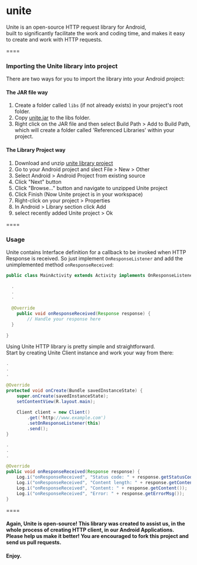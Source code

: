 unite
=====



Unite is an open-source HTTP request library for Android,<br>
built to significantly facilitate the work and coding time, and makes it easy to create and work with HTTP requests.

====

### Importing the Unite library into project

There are two ways for you to import the library into your Android project:
#### The JAR file way
1. Create a folder called ```libs``` (if not already exists) in your project's root folder.
2. Copy [unite.jar](https://github.com/drounite/unite/raw/master/bin/unite.jar) to the libs folder.
3. Right click on the JAR file and then select Build Path > Add to Build Path, which will create a folder called 'Referenced Libraries' within your project.

#### The Library Project way
1. Download and unzip [unite library project](https://github.com/drounite/unite/archive/master.zip)
2. Go to your Android project and slect File > New > Other
3. Select Android > Android Project from existing source
4. Click "Next" button
5. Click "Browse..." button and navigate to unzipped Unite project
6. Click Finish (Now Unite project is in your workspace)
7. Right-click on your project > Properties
8. In Android > Library section click Add
9. select recently added Unite project > Ok

====

### Usage

Unite contains Interface definition for a callback to be invoked when HTTP Response is received. So just implement ```OnResponseListener``` and add the unimplemented method ```onResponseReceived```:
```java
public class MainActivity extends Activity implements OnResponseListener {
  
  .
  .
  .
  
  @Override
	public void onResponseReceived(Response response) {
		// Handle your response here
  }
  
}
```

Using Unite HTTP library is pretty simple and straightforward.<br>
Start by creating Unite Client instance and work your way from there:
```java
.
.
.

@Override
protected void onCreate(Bundle savedInstanceState) {
	super.onCreate(savedInstanceState);
	setContentView(R.layout.main);
	
	Client client = new Client()
		.get('http://www.example.com')
		.setOnResponseListener(this)
		.send();
}

.
.
.

@Override
public void onResponseReceived(Response response) {
	Log.i("onResponseReceived", "Status code: " + response.getStatusCode());
	Log.i("onResponseReceived", "Content length: " + response.getContentLength());
	Log.i("onResponseReceived", "Content: " + response.getContent());
	Log.i("onResponseReceived", "Error: " + response.getErrorMsg());
}
```

====

#### Again, Unite is open-source! This library was created to assist us, in the whole process of creating HTTP client, in our Android Applications.<br>Please help us make it better! You are encouraged to fork this project and send us pull requests.
#### Enjoy.

